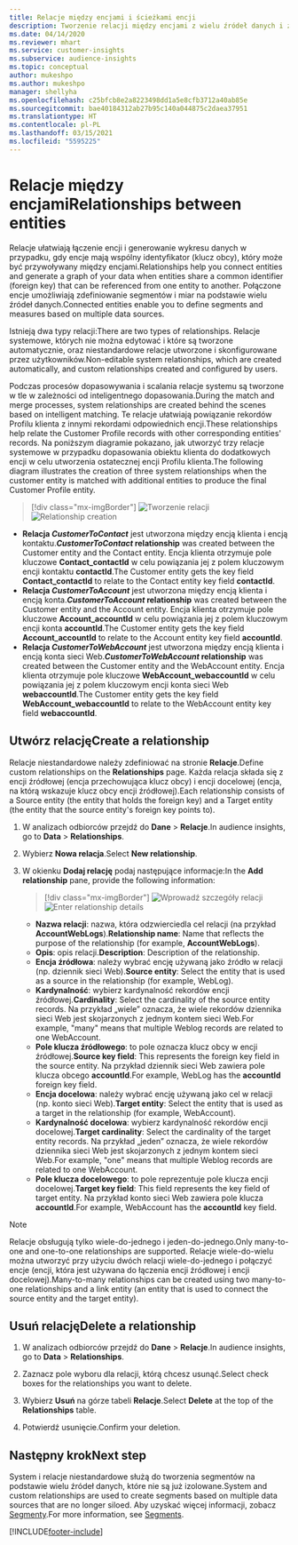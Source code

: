 ```yaml
---
title: Relacje między encjami i ścieżkami encji
description: Tworzenie relacji między encjami z wielu źródeł danych i zarządzanie nimi.
ms.date: 04/14/2020
ms.reviewer: mhart
ms.service: customer-insights
ms.subservice: audience-insights
ms.topic: conceptual
author: mukeshpo
ms.author: mukeshpo
manager: shellyha
ms.openlocfilehash: c25bfcb8e2a8223498dd1a5e8cfb3712a40ab85e
ms.sourcegitcommit: bae40184312ab27b95c140a044875c2daea37951
ms.translationtype: HT
ms.contentlocale: pl-PL
ms.lasthandoff: 03/15/2021
ms.locfileid: "5595225"
---
```

# <a name="relationships-between-entities"></a><span data-ttu-id="4223e-103">Relacje między encjami</span><span class="sxs-lookup"><span data-stu-id="4223e-103">Relationships between entities</span></span>

<span data-ttu-id="4223e-104">Relacje ułatwiają łączenie encji i generowanie wykresu danych w przypadku, gdy encje mają wspólny identyfikator (klucz obcy), który może być przywoływany między encjami.</span><span class="sxs-lookup"><span data-stu-id="4223e-104">Relationships help you connect entities and generate a graph of your data when entities share a common identifier (foreign key) that can be referenced from one entity to another.</span></span> <span data-ttu-id="4223e-105">Połączone encje umożliwiają zdefiniowanie segmentów i miar na podstawie wielu źródeł danych.</span><span class="sxs-lookup"><span data-stu-id="4223e-105">Connected entities enable you to define segments and measures based on multiple data sources.</span></span>

<span data-ttu-id="4223e-106">Istnieją dwa typy relacji:</span><span class="sxs-lookup"><span data-stu-id="4223e-106">There are two types of relationships.</span></span> <span data-ttu-id="4223e-107">Relacje systemowe, których nie można edytować i które są tworzone automatycznie, oraz niestandardowe relacje utworzone i skonfigurowane przez użytkowników.</span><span class="sxs-lookup"><span data-stu-id="4223e-107">Non-editable system relationships, which are created automatically, and custom relationships created and configured by users.</span></span>

<span data-ttu-id="4223e-108">Podczas procesów dopasowywania i scalania relacje systemu są tworzone w tle w zależności od inteligentnego dopasowania.</span><span class="sxs-lookup"><span data-stu-id="4223e-108">During the match and merge processes, system relationships are created behind the scenes based on intelligent matching.</span></span> <span data-ttu-id="4223e-109">Te relacje ułatwiają powiązanie rekordów Profilu klienta z innymi rekordami odpowiednich encji.</span><span class="sxs-lookup"><span data-stu-id="4223e-109">These relationships help relate the Customer Profile records with other corresponding entities' records.</span></span> <span data-ttu-id="4223e-110">Na poniższym diagramie pokazano, jak utworzyć trzy relacje systemowe w przypadku dopasowania obiektu klienta do dodatkowych encji w celu utworzenia ostatecznej encji Profilu klienta.</span><span class="sxs-lookup"><span data-stu-id="4223e-110">The following diagram illustrates the creation of three system relationships when the customer entity is matched with additional entities to produce the final Customer Profile entity.</span></span>

> [!div class="mx-imgBorder"]
> <span data-ttu-id="4223e-111">![Tworzenie relacji](media/relationships-entities-merge.png "Tworzenie relacji")</span><span class="sxs-lookup"><span data-stu-id="4223e-111">![Relationship creation](media/relationships-entities-merge.png "Relationship creation")</span></span>

- <span data-ttu-id="4223e-112">**Relacja *CustomerToContact*** jest utworzona między encją klienta i encją kontaktu.</span><span class="sxs-lookup"><span data-stu-id="4223e-112">***CustomerToContact* relationship** was created between the Customer entity and the Contact entity.</span></span> <span data-ttu-id="4223e-113">Encja klienta otrzymuje pole kluczowe **Contact_contactId** w celu powiązania jej z polem kluczowym encji kontaktu **contactId**.</span><span class="sxs-lookup"><span data-stu-id="4223e-113">The Customer entity gets the key field **Contact_contactId** to relate to the Contact entity key field **contactId**.</span></span>
- <span data-ttu-id="4223e-114">**Relacja *CustomerToAccount*** jest utworzona między encją klienta i encją konta.</span><span class="sxs-lookup"><span data-stu-id="4223e-114">***CustomerToAccount* relationship** was created between the Customer entity and the Account entity.</span></span> <span data-ttu-id="4223e-115">Encja klienta otrzymuje pole kluczowe **Account_accountId** w celu powiązania jej z polem kluczowym encji konta **accountId**.</span><span class="sxs-lookup"><span data-stu-id="4223e-115">The Customer entity gets the key field **Account_accountId** to relate to the Account entity key field **accountId**.</span></span>
- <span data-ttu-id="4223e-116">**Relacja *CustomerToWebAccount*** jest utworzona między encją klienta i encją konta sieci Web.</span><span class="sxs-lookup"><span data-stu-id="4223e-116">***CustomerToWebAccount* relationship** was created between the Customer entity and the WebAccount entity.</span></span> <span data-ttu-id="4223e-117">Encja klienta otrzymuje pole kluczowe **WebAccount_webaccountId** w celu powiązania jej z polem kluczowym encji konta sieci Web **webaccountId**.</span><span class="sxs-lookup"><span data-stu-id="4223e-117">The Customer entity gets the key field **WebAccount_webaccountId** to relate to the WebAccount entity key field **webaccountId**.</span></span>

## <a name="create-a-relationship"></a><span data-ttu-id="4223e-118">Utwórz relację</span><span class="sxs-lookup"><span data-stu-id="4223e-118">Create a relationship</span></span>

<span data-ttu-id="4223e-119">Relacje niestandardowe należy zdefiniować na stronie **Relacje**.</span><span class="sxs-lookup"><span data-stu-id="4223e-119">Define custom relationships on the **Relationships** page.</span></span> <span data-ttu-id="4223e-120">Każda relacja składa się z encji źródłowej (encja przechowująca klucz obcy) i encji docelowej (encja, na którą wskazuje klucz obcy encji źródłowej).</span><span class="sxs-lookup"><span data-stu-id="4223e-120">Each relationship consists of a Source entity (the entity that holds the foreign key) and a Target entity (the entity that the source entity's foreign key points to).</span></span>

1. <span data-ttu-id="4223e-121">W analizach odbiorców przejdź do **Dane** > **Relacje**.</span><span class="sxs-lookup"><span data-stu-id="4223e-121">In audience insights, go to **Data** > **Relationships**.</span></span>

2. <span data-ttu-id="4223e-122">Wybierz **Nowa relacja**.</span><span class="sxs-lookup"><span data-stu-id="4223e-122">Select **New relationship**.</span></span>

3. <span data-ttu-id="4223e-123">W okienku **Dodaj relację** podaj następujące informacje:</span><span class="sxs-lookup"><span data-stu-id="4223e-123">In the **Add relationship** pane, provide the following information:</span></span>

   > [!div class="mx-imgBorder"]
   > <span data-ttu-id="4223e-124">![Wprowadź szczegóły relacji](media/relationships-add.png "Wprowadź szczegóły relacji")</span><span class="sxs-lookup"><span data-stu-id="4223e-124">![Enter relationship details](media/relationships-add.png "Enter relationship details")</span></span>

   - <span data-ttu-id="4223e-125">**Nazwa relacji**: nazwa, która odzwierciedla cel relacji (na przykład **AccountWebLogs**).</span><span class="sxs-lookup"><span data-stu-id="4223e-125">**Relationship name**: Name that reflects the purpose of the relationship (for example, **AccountWebLogs**).</span></span>
   - <span data-ttu-id="4223e-126">**Opis**: opis relacji.</span><span class="sxs-lookup"><span data-stu-id="4223e-126">**Description**: Description of the relationship.</span></span>
   - <span data-ttu-id="4223e-127">**Encja źródłowa**: należy wybrać encję używaną jako źródło w relacji (np. dziennik sieci Web).</span><span class="sxs-lookup"><span data-stu-id="4223e-127">**Source entity**: Select the entity that is used as a source in the relationship (for example, WebLog).</span></span>
   - <span data-ttu-id="4223e-128">**Kardynalność**: wybierz kardynalność rekordów encji źródłowej.</span><span class="sxs-lookup"><span data-stu-id="4223e-128">**Cardinality**: Select the cardinality of the source entity records.</span></span> <span data-ttu-id="4223e-129">Na przykład „wiele” oznacza, że wiele rekordów dziennika sieci Web jest skojarzonych z jednym kontem sieci Web.</span><span class="sxs-lookup"><span data-stu-id="4223e-129">For example, "many" means that multiple Weblog records are related to one WebAccount.</span></span>
   - <span data-ttu-id="4223e-130">**Pole klucza źródłowego**: to pole oznacza klucz obcy w encji źródłowej.</span><span class="sxs-lookup"><span data-stu-id="4223e-130">**Source key field**: This represents the foreign key field in the source entity.</span></span> <span data-ttu-id="4223e-131">Na przykład dziennik sieci Web zawiera pole klucza obcego **accountId**.</span><span class="sxs-lookup"><span data-stu-id="4223e-131">For example, WebLog has the **accountId** foreign key field.</span></span>
   - <span data-ttu-id="4223e-132">**Encja docelowa**: należy wybrać encję używaną jako cel w relacji (np. konto sieci Web).</span><span class="sxs-lookup"><span data-stu-id="4223e-132">**Target entity**: Select the entity that is used as a target in the relationship (for example, WebAccount).</span></span>
   - <span data-ttu-id="4223e-133">**Kardynalność docelowa**: wybierz kardynalność rekordów encji docelowej.</span><span class="sxs-lookup"><span data-stu-id="4223e-133">**Target cardinality**: Select the cardinality of the target entity records.</span></span> <span data-ttu-id="4223e-134">Na przykład „jeden” oznacza, że wiele rekordów dziennika sieci Web jest skojarzonych z jednym kontem sieci Web.</span><span class="sxs-lookup"><span data-stu-id="4223e-134">For example, "one" means that multiple Weblog records are related to one WebAccount.</span></span>
   - <span data-ttu-id="4223e-135">**Pole klucza docelowego**: to pole reprezentuje pole klucza encji docelowej.</span><span class="sxs-lookup"><span data-stu-id="4223e-135">**Target key field**: This field represents the key field of target entity.</span></span> <span data-ttu-id="4223e-136">Na przykład konto sieci Web zawiera pole klucza **accountId**.</span><span class="sxs-lookup"><span data-stu-id="4223e-136">For example, WebAccount has the **accountId** key field.</span></span>

> [!NOTE]
> <span data-ttu-id="4223e-137">Relacje obsługują tylko wiele-do-jednego i jeden-do-jednego.</span><span class="sxs-lookup"><span data-stu-id="4223e-137">Only many-to-one and one-to-one relationships are supported.</span></span> <span data-ttu-id="4223e-138">Relacje wiele-do-wielu można utworzyć przy użyciu dwóch relacji wiele-do-jednego i połączyć encje (encji, która jest używana do łączenia encji źródłowej i encji docelowej).</span><span class="sxs-lookup"><span data-stu-id="4223e-138">Many-to-many relationships can be created using two many-to-one relationships and a link entity (an entity that is used to connect the source entity and the target entity).</span></span>

## <a name="delete-a-relationship"></a><span data-ttu-id="4223e-139">Usuń relację</span><span class="sxs-lookup"><span data-stu-id="4223e-139">Delete a relationship</span></span>

1. <span data-ttu-id="4223e-140">W analizach odbiorców przejdź do **Dane** > **Relacje**.</span><span class="sxs-lookup"><span data-stu-id="4223e-140">In audience insights, go to **Data** > **Relationships**.</span></span>

2. <span data-ttu-id="4223e-141">Zaznacz pole wyboru dla relacji, którą chcesz usunąć.</span><span class="sxs-lookup"><span data-stu-id="4223e-141">Select check boxes for the relationships you want to delete.</span></span>

3. <span data-ttu-id="4223e-142">Wybierz **Usuń** na górze tabeli **Relacje**.</span><span class="sxs-lookup"><span data-stu-id="4223e-142">Select **Delete** at the top of the **Relationships** table.</span></span>

4. <span data-ttu-id="4223e-143">Potwierdź usunięcie.</span><span class="sxs-lookup"><span data-stu-id="4223e-143">Confirm your deletion.</span></span>

## <a name="next-step"></a><span data-ttu-id="4223e-144">Następny krok</span><span class="sxs-lookup"><span data-stu-id="4223e-144">Next step</span></span>

<span data-ttu-id="4223e-145">System i relacje niestandardowe służą do tworzenia segmentów na podstawie wielu źródeł danych, które nie są już izolowane.</span><span class="sxs-lookup"><span data-stu-id="4223e-145">System and custom relationships are used to create segments based on multiple data sources that are no longer siloed.</span></span> <span data-ttu-id="4223e-146">Aby uzyskać więcej informacji, zobacz [Segmenty](segments.md).</span><span class="sxs-lookup"><span data-stu-id="4223e-146">For more information, see [Segments](segments.md).</span></span>


[!INCLUDE[footer-include](../includes/footer-banner.md)]